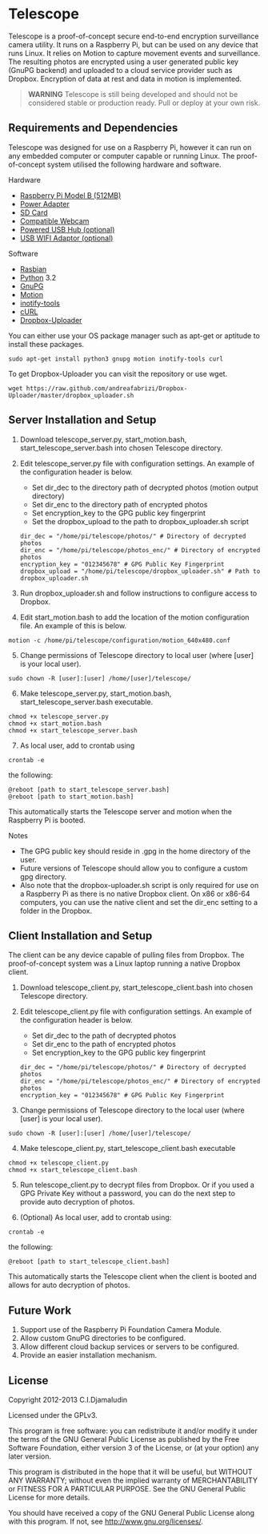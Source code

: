 Telescope
=========

Telescope is a proof-of-concept secure end-to-end encryption surveillance
camera utility. It runs on a Raspberry Pi, but can be used on any device 
that runs Linux. It relies on Motion to capture movement events and 
surveillance. The resulting photos are encrypted using a user generated 
public key (GnuPG backend) and uploaded to a cloud service provider such 
as Dropbox. Encryption of data at rest and data in motion is implemented.

> **WARNING** 
> Telescope is still being developed and should not be considered stable or 
> production ready. Pull or deploy at your own risk.

Requirements and Dependencies
-----------------------------
Telescope was designed for use on a Raspberry Pi, however it can run on any
embedded computer or computer capable or running Linux. The proof-of-concept
system utilised the following hardware and software.

Hardware
   * [Raspberry Pi Model B (512MB)](http://www.raspberrypi.org/)
   * [Power Adapter](http://elinux.org/RPi_VerifiedPeripherals#Power_adapters)
   * [SD Card](http://elinux.org/RPi_SD_cards)
   * [Compatible Webcam](http://elinux.org/RPi_USB_Webcams)
   * [Powered USB Hub (optional)](http://elinux.org/RPi_Powered_USB_Hubs)
   * [USB WIFI Adaptor (optional)](http://elinux.org/RPi_USB_Wi-Fi_Adapters)

Software
   * [Rasbian](http://www.raspberrypi.org/downloads/)
   * [Python](http://python.org) 3.2
   * [GnuPG](http://www.gnupg.org/)
   * [Motion](http://www.lavrsen.dk/foswiki/bin/view/Motion/WebHome)
   * [inotify-tools](https://github.com/rvoicilas/inotify-tools)
   * [cURL](http://curl.haxx.se/)
   * [Dropbox-Uploader](https://github.com/andreafabrizi/Dropbox-Uploader)

You can either use your OS package manager such as apt-get or aptitude to
install these packages.

```
sudo apt-get install python3 gnupg motion inotify-tools curl
```

To get Dropbox-Uploader you can visit the repository or use wget.

```
wget https://raw.github.com/andreafabrizi/Dropbox-Uploader/master/dropbox_uploader.sh
```


Server Installation and Setup
-----------------------------
1. Download telescope_server.py, start_motion.bash, start_telescope_server.bash
into chosen Telescope directory.

2. Edit telescope_server.py file with configuration settings. An example of the configuration header is below.
   * Set dir_dec to the directory path of decrypted photos (motion output directory)
   * Set dir_enc to the directory path of encrypted photos
   * Set encryption_key to the GPG public key fingerprint
   * Set the dropbox_upload to the path to dropbox_uploader.sh script

    ```
    dir_dec = "/home/pi/telescope/photos/" # Directory of decrypted photos
    dir_enc = "/home/pi/telescope/photos_enc/" # Directory of encrypted photos
    encryption_key = "012345678" # GPG Public Key Fingerprint
    dropbox_upload = "/home/pi/telescope/dropbox_uploader.sh" # Path to dropbox_uploader.sh
    ```

3. Run dropbox_uploader.sh and follow instructions to configure access to Dropbox.

4. Edit start_motion.bash to add the location of the motion configuration file. An example of this is below.
```
motion -c /home/pi/telescope/configuration/motion_640x480.conf
```

5. Change permissions of Telescope directory to local user (where [user] is your local user).
```
sudo chown -R [user]:[user] /home/[user]/telescope/
```

6. Make telescope_server.py, start_motion.bash, start_telescope_server.bash executable.
```
chmod +x telescope_server.py
chmod +x start_motion.bash
chmod +x start_telescope_server.bash
```

7. As local user, add to crontab using
```
crontab -e
```
the following:
```
@reboot [path to start_telescope_server.bash]
@reboot [path to start_motion.bash]
```

This automatically starts the Telescope server and motion when the Raspberry Pi is booted.

Notes

   * The GPG public key should reside in .gpg in the home directory of the user. 
   * Future versions of Telescope should allow you to configure a custom gpg directory.
   * Also note that the dropbox-uploader.sh script is only required for use on a Raspberry Pi as there is no native 
Dropbox client. On x86 or x86-64 computers, you can use the native client and set the dir_enc setting to a folder in the Dropbox.



Client Installation and Setup
-----------------------------
The client can be any device capable of pulling files from Dropbox.
The proof-of-concept system was a Linux laptop running a native Dropbox 
client.

1. Download telescope_client.py, start_telescope_client.bash 
into chosen Telescope directory.

2. Edit telescope_client.py file with configuration settings. An example of the configuration header is below.
   * Set dir_dec to the path of decrypted photos
   * Set dir_enc to the path of encrypted photos
   * Set encryption_key to the GPG public key fingerprint

    ```
    dir_dec = "/home/pi/telescope/photos/" # Directory of decrypted photos
    dir_enc = "/home/pi/telescope/photos_enc/" # Directory of encrypted photos
    encryption_key = "012345678" # GPG Public Key Fingerprint
    ```

3. Change permissions of Telescope directory to the local user (where [user] is your local user).
```
sudo chown -R [user]:[user] /home/[user]/telescope/
```

4. Make telescope_client.py, start_telescope_client.bash executable
```
chmod +x telescope_client.py
chmod +x start_telescope_client.bash
```

5. Run telescope_client.py to decrypt files from Dropbox. Or if you used a GPG Private Key without a password, you can do the next step to provide auto decryption of photos.

6. (Optional) As local user, add to crontab using:
```
crontab -e
```
the following:
```
@reboot [path to start_telescope_client.bash]
```

This automatically starts the Telescope client when the client is booted and allows for auto decryption of photos.

Future Work
-----------
1. Support use of the Raspberry Pi Foundation Camera Module.
2. Allow custom GnuPG directories to be configured.
3. Allow different cloud backup services or servers to be configured.
4. Provide an easier installation mechanism.


License
-------
Copyright 2012-2013 C.I.Djamaludin

Licensed under the GPLv3.

This program is free software: you can redistribute it and/or modify
it under the terms of the GNU General Public License as published by
the Free Software Foundation, either version 3 of the License, or
(at your option) any later version.

This program is distributed in the hope that it will be useful,
but WITHOUT ANY WARRANTY; without even the implied warranty of
MERCHANTABILITY or FITNESS FOR A PARTICULAR PURPOSE.  See the
GNU General Public License for more details.

You should have received a copy of the GNU General Public License
along with this program.  If not, see <http://www.gnu.org/licenses/>.


